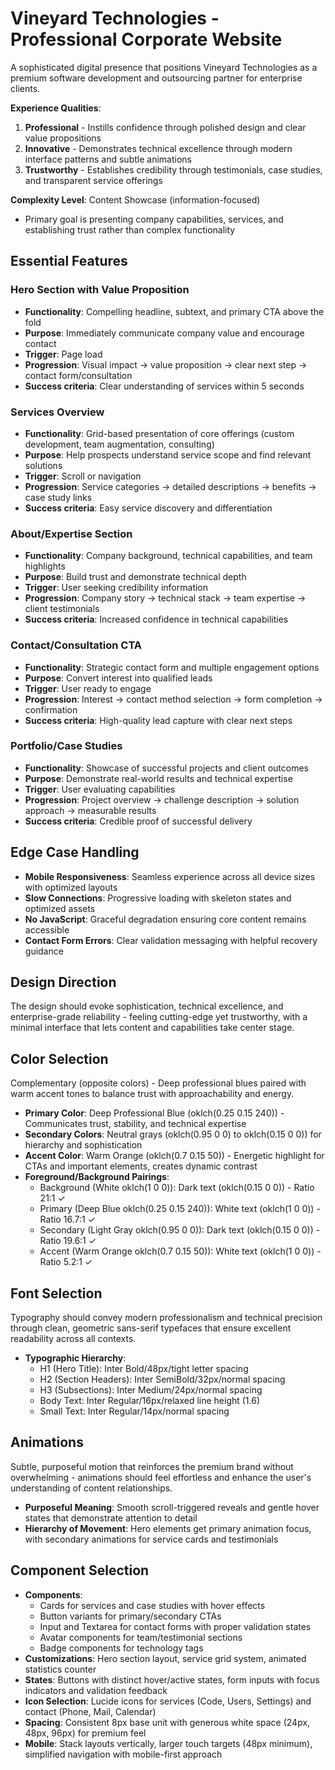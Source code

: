 # Vineyard Technologies - Professional Corporate Website

A sophisticated digital presence that positions Vineyard Technologies as a premium software development and outsourcing partner for enterprise clients.

**Experience Qualities**:
1. **Professional** - Instills confidence through polished design and clear value propositions
2. **Innovative** - Demonstrates technical excellence through modern interface patterns and subtle animations  
3. **Trustworthy** - Establishes credibility through testimonials, case studies, and transparent service offerings

**Complexity Level**: Content Showcase (information-focused)
- Primary goal is presenting company capabilities, services, and establishing trust rather than complex functionality

## Essential Features

### Hero Section with Value Proposition
- **Functionality**: Compelling headline, subtext, and primary CTA above the fold
- **Purpose**: Immediately communicate company value and encourage contact
- **Trigger**: Page load
- **Progression**: Visual impact → value proposition → clear next step → contact form/consultation
- **Success criteria**: Clear understanding of services within 5 seconds

### Services Overview
- **Functionality**: Grid-based presentation of core offerings (custom development, team augmentation, consulting)
- **Purpose**: Help prospects understand service scope and find relevant solutions
- **Trigger**: Scroll or navigation
- **Progression**: Service categories → detailed descriptions → benefits → case study links
- **Success criteria**: Easy service discovery and differentiation

### About/Expertise Section
- **Functionality**: Company background, technical capabilities, and team highlights
- **Purpose**: Build trust and demonstrate technical depth
- **Trigger**: User seeking credibility information
- **Progression**: Company story → technical stack → team expertise → client testimonials
- **Success criteria**: Increased confidence in technical capabilities

### Contact/Consultation CTA
- **Functionality**: Strategic contact form and multiple engagement options
- **Purpose**: Convert interest into qualified leads
- **Trigger**: User ready to engage
- **Progression**: Interest → contact method selection → form completion → confirmation
- **Success criteria**: High-quality lead capture with clear next steps

### Portfolio/Case Studies
- **Functionality**: Showcase of successful projects and client outcomes
- **Purpose**: Demonstrate real-world results and technical expertise
- **Trigger**: User evaluating capabilities
- **Progression**: Project overview → challenge description → solution approach → measurable results
- **Success criteria**: Credible proof of successful delivery

## Edge Case Handling
- **Mobile Responsiveness**: Seamless experience across all device sizes with optimized layouts
- **Slow Connections**: Progressive loading with skeleton states and optimized assets
- **No JavaScript**: Graceful degradation ensuring core content remains accessible
- **Contact Form Errors**: Clear validation messaging with helpful recovery guidance

## Design Direction
The design should evoke sophistication, technical excellence, and enterprise-grade reliability - feeling cutting-edge yet trustworthy, with a minimal interface that lets content and capabilities take center stage.

## Color Selection
Complementary (opposite colors) - Deep professional blues paired with warm accent tones to balance trust with approachability and energy.

- **Primary Color**: Deep Professional Blue (oklch(0.25 0.15 240)) - Communicates trust, stability, and technical expertise
- **Secondary Colors**: Neutral grays (oklch(0.95 0 0) to oklch(0.15 0 0)) for hierarchy and sophistication
- **Accent Color**: Warm Orange (oklch(0.7 0.15 50)) - Energetic highlight for CTAs and important elements, creates dynamic contrast
- **Foreground/Background Pairings**: 
  - Background (White oklch(1 0 0)): Dark text (oklch(0.15 0 0)) - Ratio 21:1 ✓
  - Primary (Deep Blue oklch(0.25 0.15 240)): White text (oklch(1 0 0)) - Ratio 16.7:1 ✓
  - Secondary (Light Gray oklch(0.95 0 0)): Dark text (oklch(0.15 0 0)) - Ratio 19.6:1 ✓
  - Accent (Warm Orange oklch(0.7 0.15 50)): White text (oklch(1 0 0)) - Ratio 5.2:1 ✓

## Font Selection
Typography should convey modern professionalism and technical precision through clean, geometric sans-serif typefaces that ensure excellent readability across all contexts.

- **Typographic Hierarchy**:
  - H1 (Hero Title): Inter Bold/48px/tight letter spacing
  - H2 (Section Headers): Inter SemiBold/32px/normal spacing  
  - H3 (Subsections): Inter Medium/24px/normal spacing
  - Body Text: Inter Regular/16px/relaxed line height (1.6)
  - Small Text: Inter Regular/14px/normal spacing

## Animations
Subtle, purposeful motion that reinforces the premium brand without overwhelming - animations should feel effortless and enhance the user's understanding of content relationships.

- **Purposeful Meaning**: Smooth scroll-triggered reveals and gentle hover states that demonstrate attention to detail
- **Hierarchy of Movement**: Hero elements get primary animation focus, with secondary animations for service cards and testimonials

## Component Selection
- **Components**: 
  - Cards for services and case studies with hover effects
  - Button variants for primary/secondary CTAs  
  - Input and Textarea for contact forms with proper validation states
  - Avatar components for team/testimonial sections
  - Badge components for technology tags
- **Customizations**: Hero section layout, service grid system, animated statistics counter
- **States**: Buttons with distinct hover/active states, form inputs with focus indicators and validation feedback
- **Icon Selection**: Lucide icons for services (Code, Users, Settings) and contact (Phone, Mail, Calendar)
- **Spacing**: Consistent 8px base unit with generous white space (24px, 48px, 96px) for premium feel
- **Mobile**: Stack layouts vertically, larger touch targets (48px minimum), simplified navigation with mobile-first approach